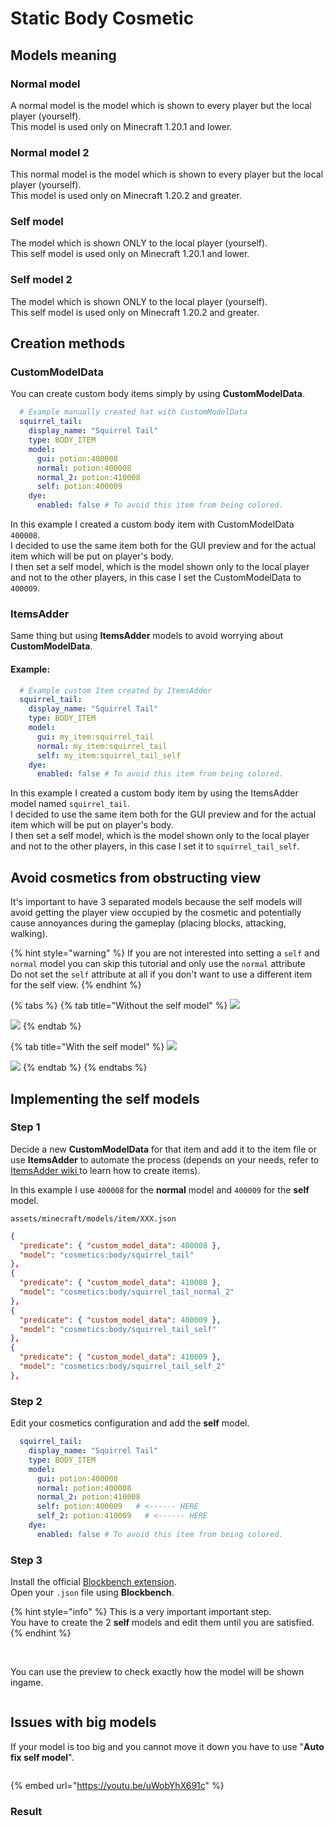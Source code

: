 # Static Body Cosmetic

## Models meaning

### Normal model

A normal model is the model which is shown to every player but the local player (yourself).\
This model is used only on Minecraft 1.20.1 and lower.

### Normal model 2

This normal model is the model which is shown to every player but the local player (yourself).\
This model is used only on Minecraft 1.20.2 and greater.

### Self model

The model which is shown ONLY to the local player (yourself).\
This self model is used only on Minecraft 1.20.1 and lower.

### Self model 2

The model which is shown ONLY to the local player (yourself).\
This self model is used only on Minecraft 1.20.2 and greater.

## Creation methods

### CustomModelData

You can create custom body items simply by using **CustomModelData**.

```yaml
  # Example manually created hat with CustomModelData
  squirrel_tail:
    display_name: "Squirrel Tail"
    type: BODY_ITEM
    model:
      gui: potion:400008
      normal: potion:400008
      normal_2: potion:410008
      self: potion:400009
    dye:
      enabled: false # To avoid this item from being colored.
```

In this example I created a custom body item with CustomModelData `400008`.\
I decided to use the same item both for the GUI preview and for the actual item which will be put on player's body.\
I then set a self model, which is the model shown only to the local player and not to the other players, in this case I set the CustomModelData to `400009`.&#x20;

### ItemsAdder

Same thing but using **ItemsAdder** models to avoid worrying about **CustomModelData**.

#### Example:

```yaml
  # Example custom Item created by ItemsAdder
  squirrel_tail:
    display_name: "Squirrel Tail"
    type: BODY_ITEM
    model:
      gui: my_item:squirrel_tail
      normal: my_item:squirrel_tail
      self: my_item:squirrel_tail_self
    dye:
      enabled: false # To avoid this item from being colored.
```

In this example I created a custom body item by using the ItemsAdder model named `squirrel_tail`.\
I decided to use the same item both for the GUI preview and for the actual item which will be put on player's body.\
I then set a self model, which is the model shown only to the local player and not to the other players, in this case I set it to `squirrel_tail_self`.

## Avoid cosmetics from obstructing view

It's important to have 3 separated models because the self models will avoid getting the player view occupied by the cosmetic and potentially cause annoyances during the gameplay (placing blocks, attacking, walking).

{% hint style="warning" %}
If you are not interested into setting a `self` and `normal` model you can skip this tutorial and only use the `normal` attribute\
Do not set the `self` attribute at all if you don't want to use a different item for the self view.
{% endhint %}

{% tabs %}
{% tab title="Without the self model" %}
![](../../.gitbook/assets/2022-08-17_17.47.53.png)

![](../../.gitbook/assets/2022-08-17_17.48.40.png)
{% endtab %}

{% tab title="With the self model" %}
![](../../.gitbook/assets/2022-08-17_17.48.16.png)

![](../../.gitbook/assets/2022-08-17_17.48.40.png)
{% endtab %}
{% endtabs %}

## Implementing the self models

### Step 1

Decide a new **CustomModelData** for that item and add it to the item file or use **ItemsAdder** to automate the process (depends on your needs, refer to [ItemsAdder wiki ](https://itemsadder.devs.beer/)to learn how to create items).

In this example I use `400008` for the **normal** model and `400009` for the **self** model.

`assets/minecraft/models/item/XXX.json`

```json
{
  "predicate": { "custom_model_data": 400008 },
  "model": "cosmetics:body/squirrel_tail"
},
{
  "predicate": { "custom_model_data": 410008 },
  "model": "cosmetics:body/squirrel_tail_normal_2"
},
{
  "predicate": { "custom_model_data": 400009 },
  "model": "cosmetics:body/squirrel_tail_self"
},
{
  "predicate": { "custom_model_data": 410009 },
  "model": "cosmetics:body/squirrel_tail_self_2"
},
```

### Step 2

Edit your cosmetics configuration and add the **self** model.

```yaml
  squirrel_tail:
    display_name: "Squirrel Tail"
    type: BODY_ITEM
    model:
      gui: potion:400008
      normal: potion:400008
      normal_2: potion:410008
      self: potion:400009   # <------ HERE
      self_2: potion:410009   # <------ HERE
    dye:
      enabled: false # To avoid this item from being colored.
```

### Step 3

Install the official [Blockbench extension](https://cosmeticscore.devs.beer/files-editor).\
Open your `.json` file using **Blockbench**.

{% hint style="info" %}
This is a very important important step. \
You have to create the 2 **self** models and edit them until you are satisfied.
{% endhint %}

<figure><img src="../../.gitbook/assets/image (2) (1) (1).png" alt=""><figcaption></figcaption></figure>

\
You can use the preview to check exactly how the model will be shown ingame.

<figure><img src="../../.gitbook/assets/image (4) (1).png" alt=""><figcaption></figcaption></figure>

## Issues with big models

If your model is too big and you cannot move it down you have to use "**Auto fix self model**".

<figure><img src="../../.gitbook/assets/image (1) (1) (1) (1).png" alt=""><figcaption></figcaption></figure>

{% embed url="https://youtu.be/uWobYhX691c" %}

### Result

<div><figure><img src="../../.gitbook/assets/image (1) (3).png" alt=""><figcaption></figcaption></figure> <figure><img src="../../.gitbook/assets/image (2) (2).png" alt=""><figcaption></figcaption></figure></div>
